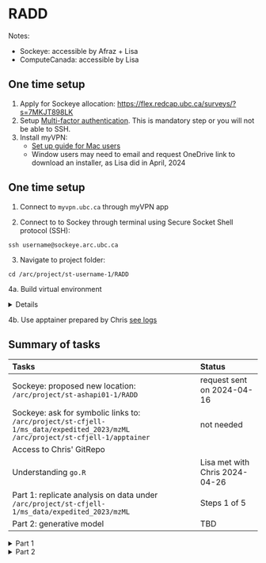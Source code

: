 # RADD


Notes:
- Sockeye: accessible by Afraz + Lisa
- ComputeCanada: accessible by Lisa
 
## One time setup 

1. Apply for Sockeye allocation: https://flex.redcap.ubc.ca/surveys/?s=7MKJT898LK
2. Setup [Multi-factor authentication](https://mfadevices.id.ubc.ca/). This is mandatory step or you will not be able to SSH.
3. Install myVPN:
   - [Set up guide for Mac users](https://ubc.service-now.com/kb_view.do?sysparm_article=KB0017956#macos)
   - Window users may need to email and request OneDrive link to download an installer, as Lisa did in April, 2024


## One time setup 

1. Connect to ```myvpn.ubc.ca``` through myVPN app
 
3. Connect to to Sockey through terminal using Secure Socket Shell protocol (SSH):
```
ssh username@sockeye.arc.ubc.ca
```

3. Navigate to project folder:
```
cd /arc/project/st-username-1/RADD
```

4a. Build virtual environment

 <details>
  
 Proposal 1: 
 ```
 cd $HOME
 
 wget https://repo.anaconda.com/miniconda/Miniconda3-latest-Linux-x86_64.sh
 bash Miniconda3-latest-Linux-x86_64.sh

 $HOME/miniconda3/bin/conda create --prefix nps-screen;
 $HOME/miniconda3/bin/conda activate nps-screen;
 $HOME/miniconda3/bin/conda install R r-tidyverse r-magrittr r-argparse;
 $HOME/miniconda3/bin/conda install -c bioconda bioconductor-xcms
 ```
 
 
 Proposal 2: https://www.biostars.org/p/450316/  [tested on ComputeCanada 2024-04-16]
 
 ```
 cd $HOME
 
 wget https://repo.anaconda.com/miniconda/Miniconda3-latest-Linux-x86_64.sh
 bash Miniconda3-latest-Linux-x86_64.sh
 
 base_dir=$(echo $PWD)
 
 export PATH=$base_dir/miniconda/bin:$PATH
 source ~/.bashrc
 echo -e "$base_dir/miniconda/etc/profile.d/conda.sh" >> ~/.profile
 conda init bash
 
 # installing Mamba for fasta downloading of packages in conda
 conda install mamba -n base -c conda-forge -y
 conda update conda -y
 conda update --all
 
 # Creating R environment in conda
 mamba create -n R -c conda-forge r-base -y

 # Activating R environment
 conda activate R
 mamba install -c conda-forge r-essentials

 ```

 Note: To undo initialization of conda upon startup, issue:
 ```conda init --reverse $SHELL```
</details>

4b. Use apptainer prepared by Chris [see logs](https://github.com/BCCDC-DSI/RADD/blob/main/workflows/part1/log.md)



## Summary of tasks

| Tasks | Status |
| :-- | :-- |
| Sockeye: proposed new location: ```/arc/project/st-ashapi01-1/RADD``` | request sent on 2024-04-16 |
| Sockeye: ask for symbolic links to: <br>```/arc/project/st-cfjell-1/ms_data/expedited_2023/mzML```<br>```/arc/project/st-cfjell-1/apptainer``` | not needed |
| Access to Chris' GitRepo |  |
| Understanding ```go.R``` | Lisa met with Chris 2024-04-26 |
| Part 1: replicate analysis on data under ```/arc/project/st-cfjell-1/ms_data/expedited_2023/mzML``` | Steps 1 of 5 |
| Part 2: generative model | TBD |

<details>
<summary>Part 1 </summary>
 
- [ ] working script from start to end developed
- [ ] working script tested
- [ ] outputs available for part 2  (*.RData)
- [ ] ...

</details>



<details>
<summary>Part 2 </summary>
 
TBD

</details>
